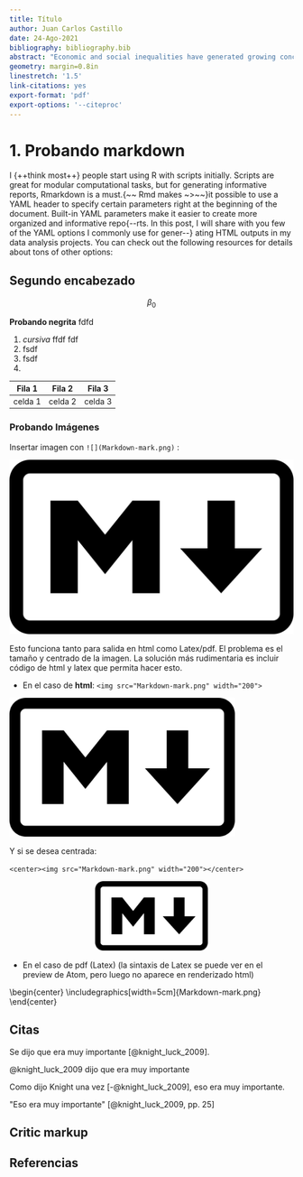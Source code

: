 ```yaml
---
title: Título
author: Juan Carlos Castillo
date: 24-Ago-2021
bibliography: bibliography.bib
abstract: "Economic and social inequalities have generated growing concern and crises across contemporary societies "
geometry: margin=0.8in
linestretch: '1.5'
link-citations: yes
export-format: 'pdf'
export-options: '--citeproc'
---
```


# 1. Probando markdown

I {++think most++} people start using R with scripts initially. Scripts are great for modular computational tasks, but for generating informative reports, Rmarkdown is a must.{~~ Rmd makes ~>~~}it possible to use a YAML header to specify certain parameters right at the beginning of the document. Built-in YAML parameters make it easier to create more organized and informative repo{--rts. In this post, I will share with you few of the YAML options I commonly use for gener--} ating HTML outputs in my data analysis projects. You can check out the following resources for details about tons of other options:

## Segundo encabezado


$$\beta_0$$

**Probando negrita**  fdfd


1. *cursiva*  ffdf fdf
2. fsdf
3. fsdf
4.

Fila 1  | Fila 2  | Fila 3
--|---|--
  celda 1 | celda 2  | celda 3

### Probando Imágenes

Insertar imagen con `![](Markdown-mark.png)` :

![](Markdown-mark.png)

Esto funciona tanto para salida en html como Latex/pdf. El problema es el tamaño y centrado de la imagen. La solución más rudimentaria es incluir código de html y latex que permita hacer esto.

- En el caso de **html**:
`<img src="Markdown-mark.png" width="200">`

<img src="Markdown-mark.png" width="400">

Y si se desea centrada:

`<center><img src="Markdown-mark.png" width="200"></center>`

<center><img src="Markdown-mark.png" width="200"></center>

- En el caso de pdf (Latex) (la sintaxis de Latex se puede ver en el preview de Atom, pero luego no aparece en renderizado html)

\begin{center}
\includegraphics[width=5cm]{Markdown-mark.png}
\end{center}



## Citas

Se dijo que era muy importante [@knight_luck_2009].

@knight_luck_2009 dijo que era muy importante

Como dijo Knight una vez [-@knight_luck_2009], eso era muy importante.

"Eso era muy importante" [@knight_luck_2009, pp. 25]

## Critic markup






## Referencias
